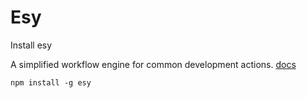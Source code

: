 # Esy

Install esy

A simplified workflow engine for common development actions. [docs](https://esy.sh/docs/)

```npm install -g esy```
